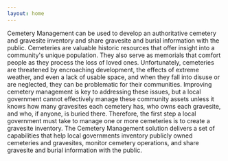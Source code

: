 ```yaml
---
layout: home
---
```

Cemetery Management can be used to develop an authoritative cemetery and gravesite inventory and share gravesite and burial information with the public.
Cemeteries are valuable historic resources that offer insight into a community's unique population. They also serve as memorials that comfort people as they process the loss of loved ones. Unfortunately, cemeteries are threatened by encroaching development, the effects of extreme weather, and even a lack of usable space, and when they fall into disuse or are neglected, they can be problematic for their communities. Improving cemetery management is key to addressing these issues, but a local government cannot effectively manage these community assets unless it knows how many gravesites each cemetery has, who owns each gravesite, and who, if anyone, is buried there. Therefore, the first step a local government must take to manage one or more cemeteries is to create a gravesite inventory.
The Cemetery Management solution delivers a set of capabilities that help local governments inventory publicly owned cemeteries and gravesites, monitor cemetery operations, and share gravesite and burial information with the public.
